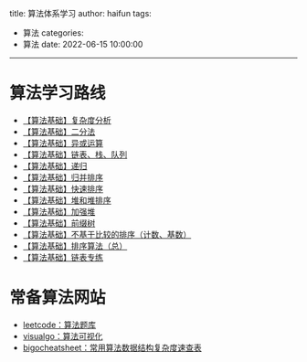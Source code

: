title: 算法体系学习
author: haifun
tags:
  - 算法
categories:
  - 算法
date: 2022-06-15 10:00:00

---

# 算法学习路线

- [【算法基础】复杂度分析](https://haifuns.com/2022/06/20/algorithm-complexity/)
- [【算法基础】二分法](https://haifuns.com/2022/06/21/algorithm-dichotomy/)
- [【算法基础】异或运算](https://haifuns.com/2022/06/22/algorithm-xor/)
- [【算法基础】链表、栈、队列](https://haifuns.com/2022/06/24/algorithm-datastructure)
- [【算法基础】递归](https://haifuns.com/2022/06/26/algorithm-recursion)
- [【算法基础】归并排序](https://haifuns.com/2022/06/29/algorithm-mergesort)
- [【算法基础】快速排序](https://haifuns.com/2022/06/30/algorithm-quicksort)
- [【算法基础】堆和堆排序](https://haifuns.com/2022/07/04/algorithm-heapandheapsort)
- [【算法基础】加强堆](https://haifuns.com/2022/07/06/algorithm-heapgreater)
- [【算法基础】前缀树](https://haifuns.com/2022/07/17/algorithm-trietree)
- [【算法基础】不基于比较的排序（计数、基数）](https://haifuns.com/2022/07/17/algorithm-uncomparesort)
- [【算法基础】排序算法（总）](https://haifuns.com/2022/07/18/algorithm-sort/)
- [【算法基础】链表专练](https://haifuns.com/2022/07/25/algorithm-linkedlist/)

# 常备算法网站

- [leetcode：算法题库](https://leetcode.cn/problemset/all/)
- [visualgo：算法可视化](https://visualgo.net/zh)
- [bigocheatsheet：常用算法数据结构复杂度速查表](https://www.bigocheatsheet.com/)
